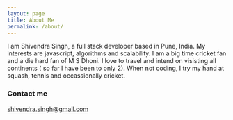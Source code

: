```yaml
---
layout: page
title: About Me
permalink: /about/
---
```


I am Shivendra Singh, a full stack developer based in Pune, India. My interests are javascript, algorithms and scalability. I am a big time cricket fan and a die hard fan of M S Dhoni. I love to travel and intend on visisting all continents ( so far I have been to only 2). When not coding, I try my hand at squash, tennis and occassionally cricket. 

### Contact me

[shivendra.singh@gmail.com](mailto:shivendra.singh@gmail.com)
